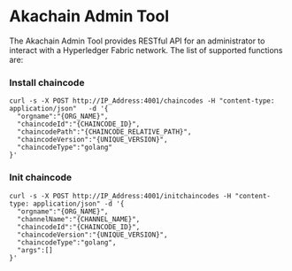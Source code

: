 
# Akachain Admin Tool

The Akachain Admin Tool provides RESTful API for an administrator to interact with a Hyperledger Fabric network. The list of supported functions are:

### Install chaincode
```
curl -s -X POST http://IP_Address:4001/chaincodes -H "content-type: application/json"   -d '{
  "orgname":"{ORG_NAME}",
  "chaincodeId":"{CHAINCODE_ID}",
  "chaincodePath":"{CHAINCODE_RELATIVE_PATH}",
  "chaincodeVersion":"{UNIQUE_VERSION}",
  "chaincodeType":"golang"
}'

```
### Init chaincode
```
curl -s -X POST http://IP_Address:4001/initchaincodes -H "content-type: application/json" -d '{
  "orgname":"{ORG_NAME}",
  "channelName":"{CHANNEL_NAME}",
  "chaincodeId":"{CHAINCODE_ID}",
  "chaincodeVersion":"{UNIQUE_VERSION}",
  "chaincodeType":"golang",
  "args":[]
}'
```

